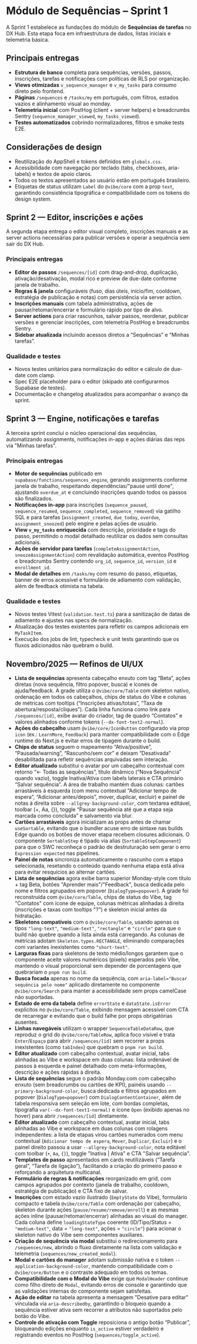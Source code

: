 # Módulo de Sequências – Sprint 1

A Sprint 1 estabelece as fundações do módulo de **Sequências de tarefas** no DX Hub. Esta etapa foca em infraestrutura de dados, listas iniciais e telemetria básica.

## Principais entregas

- **Estrutura de banco** completa para sequências, versões, passos, inscrições, tarefas e notificações com políticas de RLS por organização.
- **Views otimizadas** `v_sequence_manager` e `v_my_tasks` para consumo direto pelo frontend.
- **Páginas** `/sequences` e `/tasks/my` em português, com filtros, estados vazios e alinhamento visual ao monday.
- **Telemetria inicial** com PostHog (client + server helpers) e breadcrumbs Sentry (`sequence_manager_viewed`, `my_tasks_viewed`).
- **Testes automatizados** cobrindo normalizadores, filtros e smoke tests E2E.

## Considerações de design

- Reutilização do AppShell e tokens definidos em `globals.css`.
- Acessibilidade com navegação por teclado (tabs, checkboxes, aria-labels) e textos de apoio claros.
- Todos os textos apresentados ao usuário estão em português brasileiro.
- Etiquetas de status utilizam `Label` do `@vibe/core` com a prop `text`, garantindo consistência tipográfica e compatibilidade com os tokens do design system.

## Sprint 2 — Editor, inscrições e ações

A segunda etapa entrega o editor visual completo, inscrições manuais e as server actions necessárias para publicar versões e
operar a sequência sem sair do DX Hub.

### Principais entregas

- **Editor de passos** `/sequences/[id]` com drag-and-drop, duplicação, ativação/desativação, modal rico e preview de due-date
  conforme janela de trabalho.
- **Regras & janela** configuráveis (fuso, dias úteis, início/fim, cooldown, estratégia de publicação e notas) com persistência via
  server action.
- **Inscrições manuais** com tabela administrativa, ações de pausar/retomar/encerrar e formulário rápido por tipo de alvo.
- **Server actions** para criar rascunhos, salvar passos, reordenar, publicar versões e gerenciar inscrições, com telemetria PostHog
  e breadcrumbs Sentry.
- **Sidebar atualizada** incluindo acessos diretos a “Sequências” e “Minhas tarefas”.

### Qualidade e testes

- Novos testes unitários para normalização do editor e cálculo de due-date com clamp.
- Spec E2E placeholder para o editor (skipado até configurarmos Supabase de testes).
- Documentação e changelog atualizados para acompanhar o avanço da sprint.

## Sprint 3 — Engine, notificações e tarefas

A terceira sprint conclui o núcleo operacional das sequências, automatizando assignments, notificações in-app e ações diárias
das reps via "Minhas tarefas".

### Principais entregas

- **Motor de sequências** publicado em `supabase/functions/sequences_engine`, gerando assignments conforme janela de trabalho,
  respeitando dependências/"pause until done", ajustando `overdue_at` e concluindo inscrições quando todos os passos são finalizados.
- **Notificações in-app** para inscrições (`sequence_paused`, `sequence_resumed`, `sequence_completed`, `sequence_removed`) via
  gatilho SQL e para tarefas (`assignment_created`, `due_today`, `overdue`, `assignment_snoozed`) pelo engine e pelas ações de
  usuário.
- **View `v_my_tasks` enriquecida** com descrição, prioridade e tags do passo, permitindo o modal detalhado reutilizar os dados
  sem consultas adicionais.
- **Ações de servidor para tarefas** (`completeAssignmentAction`, `snoozeAssignmentAction`) com revalidação automática, eventos
  PostHog e breadcrumbs Sentry contendo `org_id`, `sequence_id`, `version_id` e `enrollment_id`.
- **Modal de detalhes** em `/tasks/my` com resumo do passo, etiquetas, banner de erros acessível e formulário de adiamento com
  validação, além de feedback otimista na tabela.

### Qualidade e testes

- Novos testes Vitest (`validation.test.ts`) para a sanitização de datas de adiamento e ajustes nas specs de normalização.
- Atualização dos testes existentes para refletir os campos adicionais em `MyTaskItem`.
- Execução dos jobs de lint, typecheck e unit tests garantindo que os fluxos adicionados não quebram o build.

## Novembro/2025 — Refinos de UI/UX

- **Lista de sequências** apresenta cabeçalho enxuto com tag “Beta”, ações diretas (nova sequência, filtro popover, busca) e ícones de ajuda/feedback. A grade utiliza o `@vibe/core/Table` com skeleton nativo, ordenação em todos os cabeçalhos, chips de status do Vibe e colunas de métricas com tooltips (“Inscrições ativas/totais”, “Taxa de abertura/resposta/cliques”). Cada linha funciona como link para `/sequences/[id]`, exibe avatar do criador, tag de quadro “Contatos” e valores alinhados conforme tokens (`--dx-font-text2-normal`).
- **Ações do cabeçalho** usam `@vibe/core/IconButton` configurado via prop `icon` (ex.: `LearnMore`, `Feedback`) para manter compatibilidade com o Edge runtime do Next.js e evitar erros de tipagem durante o build.
- **Chips de status** seguem o mapeamento “Ativa/positive”, “Pausada/warning”, “Rascunho/sem cor” e deixam “Desativada” desabilitada para refletir sequências arquivadas sem interação.
- **Editor atualizado** substitui o avatar por um cabeçalho contextual com retorno “← Todas as sequências”, título dinâmico (“Nova Sequência” quando vazio), toggle Inativa/Ativa com labels laterais e CTA primário “Salvar sequência”. A área de trabalho mantém duas colunas: cartões arrastáveis à esquerda (com menu contextual “Adicionar tempo de espera”, “Adicionar antes/depois”, mover, duplicar, excluir) e painel de notas à direita sobre `--allgrey-background-color`, com textarea editável, toolbar (+, Aa, {}), toggle “Pausar sequência até que a etapa seja marcada como concluída” e salvamento via blur.
- **Cartões arrastáveis** agora inicializam as props antes de chamar `useSortable`, evitando que o bundler acuse erro de sintaxe nas builds Edge quando os botões de mover etapa recebem closures adicionais. O componente `SortableStep` é tipado via alias (`SortableStepComponent`) para que o SWC reconheça o padrão de destruturação sem gerar o erro `Expression expected` nas pipelines.
- **Painel de notas** sincroniza automaticamente o rascunho com a etapa selecionada, resetando o conteúdo quando nenhuma etapa está ativa para evitar resquícios ao alternar cartões.
- **Lista de sequências** agora exibe barra superior Monday-style com título + tag Beta, botões "Aprender mais"/"Feedback", busca dedicada pelo nome e filtros agrupados em popover (`DialogType=popover`). A grade foi reconstruída com `@vibe/core/Table`, chips de status do Vibe, tag "Contatos" com ícone de equipe, colunas métricas alinhadas à direita (inscrições e taxas com tooltips "?") e skeleton inicial antes da hidratação.
- **Skeletons compatíveis** com o `@vibe/core/Table`, usando apenas os tipos `"long-text"`, `"medium-text"`, `"rectangle"` e `"circle"` para que o build não quebre quando a lista ainda está carregando. As colunas de métricas adotam `Skeleton.types.RECTANGLE`, eliminando comparações com variantes inexistentes como `"short-text"`.
- **Larguras fixas** para skeletons de texto médio/longos garantem que o componente aceite valores numéricos (pixels) esperados pelo Vibe, mantendo o visual proporcional sem depender de porcentagens que quebrariam o `pnpm run build`.
- **Busca focada** apenas no nome da sequência, com `aria-label="Buscar sequência pelo nome"` aplicado diretamente no componente `@vibe/core/Search` para manter a acessibilidade sem props camelCase não suportadas.
- **Estado de erro da tabela** define `errorState` e `dataState.isError` explícitos no `@vibe/core/Table`, exibindo mensagem acessível com CTA de recarregar e evitando que o build falhe por props obrigatórias ausentes.
- **Linhas navegáveis** utilizam o wrapper `SequenceTableDataRow`, que reproduz o grid do `@vibe/core/TableRow`, aplica foco visível e trata `Enter`/`Espaço` para abrir `/sequences/[id]` sem recorrer a props inexistentes (como `tabIndex`) que quebram o `pnpm run build`.
- **Editor atualizado** com cabeçalho contextual, avatar inicial, tabs alinhadas ao Vibe e workspace em duas colunas: lista ordenável de passos à esquerda e painel detalhado com meta-informações, descrição e ações rápidas à direita.
- **Lista de sequências** segue o padrão Monday.com com cabeçalho enxuto (sem breadcrumbs ou cartões de KPI), painéis usando `--primary-background-color`, busca dedicada e filtros agrupados em popover (`DialogType=popover`) com `DialogContentContainer`, além de tabela responsiva sem seleção em lote, com bordas completas, tipografia `var(--dx-font-text1-normal)` e ícone `Open` (exibido apenas no hover) para abrir `/sequences/[id]` diretamente.
- **Editor atualizado** com cabeçalho contextual, avatar inicial, tabs alinhadas ao Vibe e workspace em duas colunas com rolagens independentes: a lista de etapas virou cartões numerados com menu contextual (`Adicionar tempo de espera`, `Mover`, `Duplicar`, `Excluir`) e o painel direito passou a usar `--allgrey-background-color`, nota editável com toolbar (`+`, `Aa`, `{}`), toggle "Inativa | Ativa" e CTA "Salvar sequência".
- **Templates de passo** apresentados em cards reutilizáveis (“Tarefa geral”, “Tarefa de ligação”), facilitando a criação do primeiro passo e reforçando a arquitetura multicanal.
- **Formulário de regras & notificações** reorganizado em grid, com campos agrupados por contexto (janela de trabalho, cooldown, estratégia de publicação) e CTA fixo de salvar.
- **Inscrições** com estado vazio ilustrado (`EmptyState` do Vibe), formulário compacto e tabela `@vibe/core/Table` com ordenação por cabeçalho, skeleton durante ações (`pause/resume/remove/enroll`) e as mesmas ações inline (pausar/retomar/encerrar) alinhadas ao visual do manager. Cada coluna define `loadingStateType` coerente (ID/Tipo/Status = `"medium-text"`, data = `"long-text"`, ações = `"circle"`) para acionar o skeleton nativo do Vibe sem componentes auxiliares.
- **Criação de sequência via modal** substitui o redirecionamento para `/sequences/new`, abrindo o fluxo diretamente na lista com validação e telemetria (`sequences/new_created_modal`).
- **Modal e cartões do manager** adotam submissão nativa e o token `--application-background-color`, mantendo compatibilidade com o `@vibe/core/Button` e o contraste adequado em todos os temas.
- **Compatibilidade com o Modal do Vibe** exige que `ModalHeader` continue como filho direto de `Modal`, evitando erros de console e garantindo que as validações internas do componente sejam satisfeitas.
- **Ação de editar** na tabela apresenta a mensagem "Desative para editar" vinculada via `aria-describedby`, garantindo o bloqueio quando a sequência estiver ativa sem recorrer a atributos não suportados pelo botão do Vibe.
- **Controle de ativação com Toggle** reposiciona o antigo botão “Publicar”, bloqueando edições enquanto `is_active` estiver verdadeiro e registrando eventos no PostHog (`sequences/toggle_active`).
